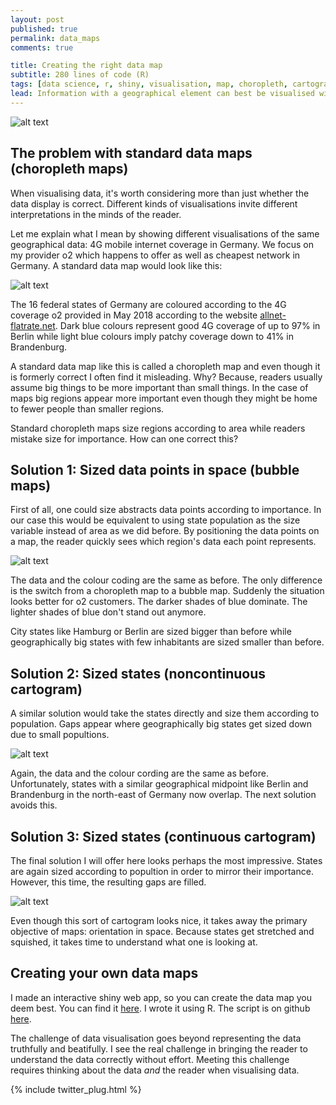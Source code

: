 ```yaml
---
layout: post
published: true
permalink: data_maps
comments: true

title: Creating the right data map
subtitle: 280 lines of code (R)
tags: [data science, r, shiny, visualisation, map, choropleth, cartogram, tmap]
lead: Information with a geographical element can best be visualised with a map. But big regions tend to dominate maps independent of their actual importance. In this post I show possible ways around this and introduce an easy shiny webapp for you to generate the right data map for your own purposes without needing to code.
---
```


![alt text](https://github.com/rikunert/choropleth/raw/master/4G_o2_carto_cont.jpg "The state of mobile internet in Germany for o2-customers")

<!--excerpt-->

## The problem with standard data maps (choropleth maps)
When visualising data, it's worth considering more than just whether the data display is correct.
Different kinds of visualisations invite different interpretations in the minds of the reader.

Let me explain what I mean by showing different visualisations of the same geographical data: 4G mobile internet coverage in Germany.
We focus on my provider o2 which happens to offer as well as cheapest network in Germany. A standard data map would look like this:

![alt text](https://github.com/rikunert/choropleth/raw/master/4G_o2_choro.jpg "Choropleth map: the state of mobile internet in Germany for o2-customers")

The 16 federal states of Germany are coloured according to the 4G coverage o2 provided in May 2018 according to the website [allnet-flatrate.net](https://www.allnet-flatrate.net/lte-netzabdeckung-2018.html#lte-abdeckung-der-bundeslaender). Dark blue colours represent good 4G coverage of up to 97% in Berlin while light blue colours imply patchy coverage down to 41% in Brandenburg.

A standard data map like this is called a choropleth map and even though it is formerly correct I often find it misleading.
Why? Because, readers usually assume big things to be more important than small things.
In the case of maps big regions appear more important even though they might be home to fewer people than smaller regions.

Standard choropleth maps size regions according to area while readers mistake size for importance. How can one correct this?

## Solution 1: Sized data points in space (bubble maps)
First of all, one could size abstracts data points according to importance.
In our case this would be equivalent to using state population as the size variable instead of area as we did before.
By positioning the data points on a map, the reader quickly sees which region's data each point represents.

![alt text](https://github.com/rikunert/choropleth/raw/master/4G_o2_carto_bubble.jpg "Bubble map: the state of mobile internet in Germany for o2-customers")

The data and the colour coding are the same as before. The only difference is the switch from a choropleth map to a bubble map.
Suddenly the situation looks better for o2 customers.
The darker shades of blue dominate.
The lighter shades of blue don't stand out anymore.

City states like Hamburg or Berlin are sized bigger than before while geographically big states with few inhabitants are sized smaller than before.

## Solution 2: Sized states (noncontinuous cartogram)
A similar solution would take the states directly and size them according to population.
Gaps appear where geographically big states get sized down due to small popultions.

![alt text](https://github.com/rikunert/choropleth/raw/master/4G_o2_carto_ncont.jpg "Noncontinuous cartogram: the state of mobile internet in Germany for o2-customers")

Again, the data and the colour cording are the same as before. Unfortunately, states with a similar geographical midpoint like Berlin and Brandenburg in the north-east of Germany now overlap. The next solution avoids this.

## Solution 3: Sized states (continuous cartogram)
The final solution I will offer here looks perhaps the most impressive.
States are again sized according to popultion in order to mirror their importance.
However, this time, the resulting gaps are filled.

![alt text](https://github.com/rikunert/choropleth/raw/master/4G_o2_carto_ncont.jpg "Noncontinuous cartogram: the state of mobile internet in Germany for o2-customers")

Even though this sort of cartogram looks nice, it takes away the primary objective of maps: orientation in space.
Because states get stretched and squished, it takes time to understand what one is looking at.

## Creating your own data maps
I made an interactive shiny web app, so you can create the data map you deem best.
You can find it [here](https://rikunert.shinyapps.io/data_map_de/).
I wrote it using R. The script is on github [here](https://github.com/rikunert/choropleth/blob/master/app.R).

The challenge of data visualisation goes beyond representing the data truthfully and beatifully.
I see the real challenge in bringing the reader to understand the data correctly without effort.
Meeting this challenge requires thinking about the data _and_ the reader when visualising data.

{% include twitter_plug.html %}
